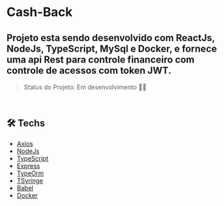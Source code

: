 ﻿# Cash-Back
 
 ## Projeto esta sendo desenvolvido com ReactJs, NodeJs, TypeScript, MySql e Docker, e fornece uma api Rest para controle financeiro com controle de acessos com token JWT.
 
 > Status do Projeto: Em desenvolvimento 👨‍💻
 
 <br>
 
 
## 🛠 Techs

- [Axios](https://axios-http.com/)
- [NodeJs](https://nodejs.org/en/)
- [TypeScript](https://www.typescriptlang.org/)
- [Express](http://expressjs.com/pt-br/)
- [TypeOrm](https://typeorm.io/)
- [TSyringe](https://github.com/Microsoft/tsyringe)
- [Babel](https://babeljs.io/)
- [Docker](https://www.docker.com/)
